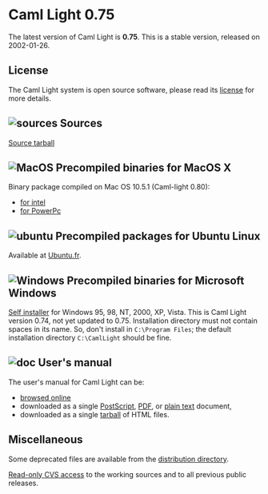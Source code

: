 <!-- ((! set title Caml Light 0.75 !)) -->

# Caml Light 0.75

The latest version of Caml Light is __0.75__.  This is a stable
version, released on 2002-01-26.

## License

The Caml Light system is open source software, please read its
[license](../license.html) for more details.


## ![sources](../../img/source.gif) Sources

[Source tarball](http://caml.inria.fr/pub/distrib/caml-light-0.75//cl75unix.tar.gz)

## ![MacOS](../../img/macos.gif) Precompiled binaries for MacOS X

Binary package compiled on Mac OS 10.5.1 (Caml-light 0.80):

- [for intel](http://caml.inria.fr/pub/distrib/caml-light-0.80//camllight-0.80-10.5-intel.dmg)
- [for PowerPc](http://caml.inria.fr/pub/distrib/caml-light-0.80//camllight-0.80-10.5-ppc.dmg)

## ![ubuntu](../../img/linux.gif) Precompiled packages for Ubuntu Linux

Available at [Ubuntu.fr](http://doc.ubuntu-fr.org/caml_light).


## ![Windows](../../img/windows.gif) Precompiled binaries for Microsoft Windows

[Self installer](http://caml.inria.fr/pub/distrib/caml-light-0.74//cl74win.exe)
for Windows 95, 98, NT, 2000, XP, Vista.  This is Caml Light
version 0.74, not yet updated to 0.75.  Installation directory must
not contain spaces in its name.  So, don't install in
`C:\Program Files`; the default installation directory `C:\CamlLight`
should be fine.


## ![doc](../../img/doc.gif) User's manual

The user's manual for Caml Light can be:

- [browsed online](http://caml.inria.fr/pub/docs/manual-caml-light/)
- downloaded as a single
  [PostScript](http://caml.inria.fr/pub/distrib/caml-light-0.74//cl74refman.ps.gz),
  [PDF](http://caml.inria.fr/pub/distrib/caml-light-0.74//cl74refman.pdf), or
  [plain text](http://caml.inria.fr/pub/distrib/caml-light-0.74//cl74refman.txt)
  document,
- downloaded as a single
  [tarball](http://caml.inria.fr/pub/distrib/caml-light-0.74//cl74refman.html.tar.gz)
  of HTML files.

## Miscellaneous

Some deprecated files are available from the
[distribution directory](http://caml.inria.fr/pub/distrib/).

[Read-only CVS access](http://camlcvs.inria.fr//) to the working
sources and to all previous public releases.
